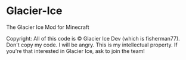 Glacier-Ice
===========

The Glacier Ice Mod for Minecraft

Copyright: All of this code is © Glacier Ice Dev (which is fisherman77).
Don't copy my code. I will be angry. This is my intellectual property. If you're that interested in Glacier Ice, ask to join the team!

